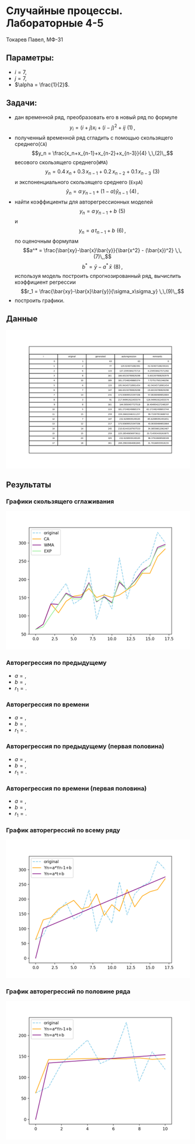 # Случайные процессы. Лабораторные 4-5
Токарев Павел, МФ-31

## Параметры:

- $i = 7$,
- $j = 7$,
- $\alpha = \frac{1}{2}$.

## Задачи:
- дан временной ряд, преобразовать его в новый ряд по формуле 
$$y_{i} = (i+j)x_i+(i-j)^2+ij \,\,(1)\,,$$
- полученный временной ряд сгладить с помощью скользящего среднего(`CA`) 
$$y_n = \frac{x_n+x_{n-1}+x_{n-2}+x_{n-3}}{4} \,\,(2)\,,$$
 весового скользящего среднего(`WMA`) 
 $$ y_n = 0.4\,x_n+0.3\,x_{n-1}+0.2\,x_{n-2}+0.1\,x_{n-3} \,\,(3)$$
  и экспоненциального скользящего среднего (`ExpA`)
  $$ \hat{y}_n = \alpha\,y_{n-1} + (1-\alpha)\hat{y}_{n-1} \,\,(4)\,,$$
- найти коэффициенты для авторегрессионных моделей 
$$y_n = a\,y_{n-1} + b \,\,(5)$$ и $$y_n = a\,t_{n-1} + b \,\,(6)\,,$$ по оценочным формулам
$$a^* = \frac{\bar{xy}-\bar{x}\bar{y}}{\bar{x^2} - (\bar{x})^2} \,\,(7)\,,$$
$$b^* = \bar{y} - a^*\,\bar{x}\,\,(8)\,,$$
 используя модель построить спрогнозированный ряд, вычислить коэффициент регрессии 
 $$r_1 = \frac{\bar{xy}-\bar{x}\bar{y}}{\sigma_x\sigma_y} \,\,(9)\,,$$
- построить графики.

## Данные

![Table](./table.png)

## Результаты
### Графики скользящего сглаживания

![CA,WMA,ExpA](./4.png)

### Авторегрессия по предыдущему

- $a = {}$,
- $b = {}$,
- $r_1 = {}$.

### Авторегрессия по времени

- $a = {}$,
- $b = {}$,
- $r_1 = {}$.

### Авторегрессия по предыдущему (первая половина)

- $a = {}$,
- $b = {}$,
- $r_1 = {}$.

### Авторегрессия по времени (первая половина)

- $a = {}$,
- $b = {}$,
- $r_1 = {}$.

### График авторегрессий по всему ряду

![autoregression full](./5.png)

### График авторегрессий по половине ряда

![autoregression part](./5_part.png)
